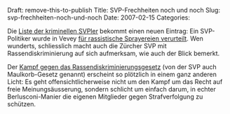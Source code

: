 Draft: remove-this-to-publish
Title: SVP-Frechheiten noch und noch
Slug: svp-frechheiten-noch-und-noch
Date: 2007-02-15
Categories:

Die [Liste der kriminellen SVPler](http://www.google.ch/search?q=kriminell+svp) bekommt einen neuen Eintrag: Ein SVP-Politiker wurde in Vevey [für rassistische Sprayereien verurteilt](http://www.blick.ch/news/schweiz/artikel56142). Wen wunderts, schliesslich macht auch die Zürcher SVP mit Rassendiskriminierung auf sich aufmerksam, wie auch der Blick bemerkt.

Der [Kampf gegen das Rassendiskriminierungsgesetz](http://www.svp.ch/index.html?page_id=2614&l=2) (von der SVP auch Maulkorb-Gesetz genannt) erscheint so plötzlich in einem ganz anderen Licht: Es geht offensichtlicherweise nicht um den Kampf um das Recht auf freie Meinungsäusserung, sondern schlicht um einfach darum, in echter Berlusconi-Manier die eigenen Mitglieder gegen Strafverfolgung zu schützen.
